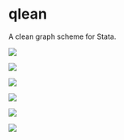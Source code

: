 # qlean

A clean graph scheme for Stata.

![](http://ww4.sinaimg.cn/large/abb3ee10gw1f43ahrcqomj20py0ivjt0.jpg)

![](http://ww2.sinaimg.cn/large/abb3ee10gw1f43ahncurhj20py0iv0tf.jpg)

![](http://ww2.sinaimg.cn/large/abb3ee10gw1f43ahtyxvmj20py0ivgnd.jpg)

![](http://ww1.sinaimg.cn/large/abb3ee10gw1f43ahjjhcjj20py0iv415.jpg)

![](http://ww2.sinaimg.cn/large/abb3ee10gw1f43ahlly9uj20py0ivdgx.jpg)

![](http://ww3.sinaimg.cn/large/abb3ee10gw1f43ahpde32j20py0ivt9a.jpg)
